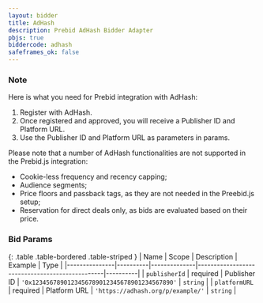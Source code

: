 ```yaml
---
layout: bidder
title: AdHash
description: Prebid AdHash Bidder Adapter
pbjs: true
biddercode: adhash
safeframes_ok: false
---
```


### Note

Here is what you need for Prebid integration with AdHash:
1. Register with AdHash.
2. Once registered and approved, you will receive a Publisher ID and Platform URL.
3. Use the Publisher ID and Platform URL as parameters in params.

Please note that a number of AdHash functionalities are not supported in the Prebid.js integration:
* Cookie-less frequency and recency capping;
* Audience segments;
* Price floors and passback tags, as they are not needed in the Preebid.js setup;
* Reservation for direct deals only, as bids are evaluated based on their price.

### Bid Params

{: .table .table-bordered .table-striped }
| Name          | Scope    | Description  | Example                                        | Type     |
|---------------|----------|--------------|------------------------------------------------|----------|
| `publisherId` | required | Publisher ID | `'0x1234567890123456789012345678901234567890'` | `string` |
| `platformURL` | required | Platform URL | `'https://adhash.org/p/example/'`               | `string` |
